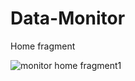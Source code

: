 # Data-Monitor

Home fragment

![monitor home fragment1](https://github.com/shubham-ainapure/Data-Monitor/assets/56270447/306a7be7-b978-470b-b11c-c88527181012)
